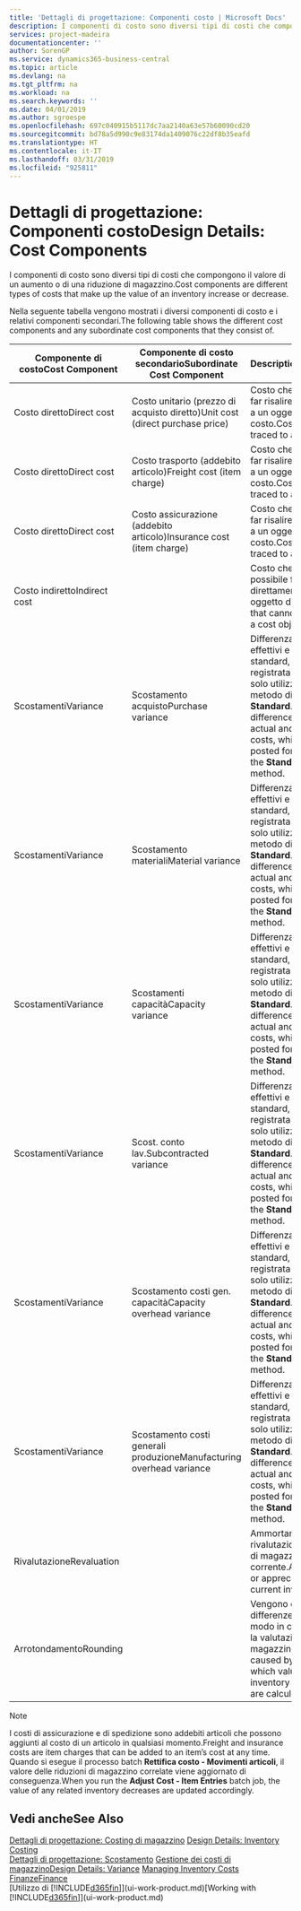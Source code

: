 ```yaml
---
title: 'Dettagli di progettazione: Componenti costo | Microsoft Docs'
description: I componenti di costo sono diversi tipi di costi che compongono il valore di un aumento o di una riduzione di magazzino.
services: project-madeira
documentationcenter: ''
author: SorenGP
ms.service: dynamics365-business-central
ms.topic: article
ms.devlang: na
ms.tgt_pltfrm: na
ms.workload: na
ms.search.keywords: ''
ms.date: 04/01/2019
ms.author: sgroespe
ms.openlocfilehash: 697c040915b5117dc7aa2140a63e57b60090cd20
ms.sourcegitcommit: bd78a5d990c9e83174da1409076c22df8b35eafd
ms.translationtype: HT
ms.contentlocale: it-IT
ms.lasthandoff: 03/31/2019
ms.locfileid: "925811"
---
```

# <a name="design-details-cost-components"></a><span data-ttu-id="813bf-103">Dettagli di progettazione: Componenti costo</span><span class="sxs-lookup"><span data-stu-id="813bf-103">Design Details: Cost Components</span></span>
<span data-ttu-id="813bf-104">I componenti di costo sono diversi tipi di costi che compongono il valore di un aumento o di una riduzione di magazzino.</span><span class="sxs-lookup"><span data-stu-id="813bf-104">Cost components are different types of costs that make up the value of an inventory increase or decrease.</span></span>  

 <span data-ttu-id="813bf-105">Nella seguente tabella vengono mostrati i diversi componenti di costo e i relativi componenti secondari.</span><span class="sxs-lookup"><span data-stu-id="813bf-105">The following table shows the different cost components and any subordinate cost components that they consist of.</span></span>  

|<span data-ttu-id="813bf-106">Componente di costo</span><span class="sxs-lookup"><span data-stu-id="813bf-106">Cost Component</span></span>|<span data-ttu-id="813bf-107">Componente di costo secondario</span><span class="sxs-lookup"><span data-stu-id="813bf-107">Subordinate Cost Component</span></span>|<span data-ttu-id="813bf-108">Description</span><span class="sxs-lookup"><span data-stu-id="813bf-108">Description</span></span>|  
|--------------------|--------------------------------|---------------------------------------|  
|<span data-ttu-id="813bf-109">Costo diretto</span><span class="sxs-lookup"><span data-stu-id="813bf-109">Direct cost</span></span>|<span data-ttu-id="813bf-110">Costo unitario (prezzo di acquisto diretto)</span><span class="sxs-lookup"><span data-stu-id="813bf-110">Unit cost (direct purchase price)</span></span>|<span data-ttu-id="813bf-111">Costo che è possibile far risalire direttamente a un oggetto di costo.</span><span class="sxs-lookup"><span data-stu-id="813bf-111">Cost that can be traced to a cost object.</span></span>|  
|<span data-ttu-id="813bf-112">Costo diretto</span><span class="sxs-lookup"><span data-stu-id="813bf-112">Direct cost</span></span>|<span data-ttu-id="813bf-113">Costo trasporto (addebito articolo)</span><span class="sxs-lookup"><span data-stu-id="813bf-113">Freight cost (item charge)</span></span>|<span data-ttu-id="813bf-114">Costo che è possibile far risalire direttamente a un oggetto di costo.</span><span class="sxs-lookup"><span data-stu-id="813bf-114">Cost that can be traced to a cost object.</span></span>|  
|<span data-ttu-id="813bf-115">Costo diretto</span><span class="sxs-lookup"><span data-stu-id="813bf-115">Direct cost</span></span>|<span data-ttu-id="813bf-116">Costo assicurazione (addebito articolo)</span><span class="sxs-lookup"><span data-stu-id="813bf-116">Insurance cost (item charge)</span></span>|<span data-ttu-id="813bf-117">Costo che è possibile far risalire direttamente a un oggetto di costo.</span><span class="sxs-lookup"><span data-stu-id="813bf-117">Cost that can be traced to a cost object.</span></span>|  
|<span data-ttu-id="813bf-118">Costo indiretto</span><span class="sxs-lookup"><span data-stu-id="813bf-118">Indirect cost</span></span>||<span data-ttu-id="813bf-119">Costo che non è possibile far risalire direttamente a un oggetto di costo.</span><span class="sxs-lookup"><span data-stu-id="813bf-119">Cost that cannot be traced to a cost object.</span></span>|  
|<span data-ttu-id="813bf-120">Scostamenti</span><span class="sxs-lookup"><span data-stu-id="813bf-120">Variance</span></span>|<span data-ttu-id="813bf-121">Scostamento acquisto</span><span class="sxs-lookup"><span data-stu-id="813bf-121">Purchase variance</span></span>|<span data-ttu-id="813bf-122">Differenza tra costi effettivi e costi standard, che viene registrata per gli articoli solo utilizzando il metodo di costing **Standard**.</span><span class="sxs-lookup"><span data-stu-id="813bf-122">The difference between actual and standard costs, which is only posted for items using the **Standard** costing method.</span></span>|  
|<span data-ttu-id="813bf-123">Scostamenti</span><span class="sxs-lookup"><span data-stu-id="813bf-123">Variance</span></span>|<span data-ttu-id="813bf-124">Scostamento materiali</span><span class="sxs-lookup"><span data-stu-id="813bf-124">Material variance</span></span>|<span data-ttu-id="813bf-125">Differenza tra costi effettivi e costi standard, che viene registrata per gli articoli solo utilizzando il metodo di costing **Standard**.</span><span class="sxs-lookup"><span data-stu-id="813bf-125">The difference between actual and standard costs, which is only posted for items using the **Standard** costing method.</span></span>|  
|<span data-ttu-id="813bf-126">Scostamenti</span><span class="sxs-lookup"><span data-stu-id="813bf-126">Variance</span></span>|<span data-ttu-id="813bf-127">Scostamenti capacità</span><span class="sxs-lookup"><span data-stu-id="813bf-127">Capacity variance</span></span>|<span data-ttu-id="813bf-128">Differenza tra costi effettivi e costi standard, che viene registrata per gli articoli solo utilizzando il metodo di costing **Standard**.</span><span class="sxs-lookup"><span data-stu-id="813bf-128">The difference between actual and standard costs, which is only posted for items using the **Standard** costing method.</span></span>|  
|<span data-ttu-id="813bf-129">Scostamenti</span><span class="sxs-lookup"><span data-stu-id="813bf-129">Variance</span></span>|<span data-ttu-id="813bf-130">Scost. conto lav.</span><span class="sxs-lookup"><span data-stu-id="813bf-130">Subcontracted variance</span></span>|<span data-ttu-id="813bf-131">Differenza tra costi effettivi e costi standard, che viene registrata per gli articoli solo utilizzando il metodo di costing **Standard**.</span><span class="sxs-lookup"><span data-stu-id="813bf-131">The difference between actual and standard costs, which is only posted for items using the **Standard** costing method.</span></span>|  
|<span data-ttu-id="813bf-132">Scostamenti</span><span class="sxs-lookup"><span data-stu-id="813bf-132">Variance</span></span>|<span data-ttu-id="813bf-133">Scostamento costi gen. capacità</span><span class="sxs-lookup"><span data-stu-id="813bf-133">Capacity overhead variance</span></span>|<span data-ttu-id="813bf-134">Differenza tra costi effettivi e costi standard, che viene registrata per gli articoli solo utilizzando il metodo di costing **Standard**.</span><span class="sxs-lookup"><span data-stu-id="813bf-134">The difference between actual and standard costs, which is only posted for items using the **Standard** costing method.</span></span>|  
|<span data-ttu-id="813bf-135">Scostamenti</span><span class="sxs-lookup"><span data-stu-id="813bf-135">Variance</span></span>|<span data-ttu-id="813bf-136">Scostamento costi generali produzione</span><span class="sxs-lookup"><span data-stu-id="813bf-136">Manufacturing overhead variance</span></span>|<span data-ttu-id="813bf-137">Differenza tra costi effettivi e costi standard, che viene registrata per gli articoli solo utilizzando il metodo di costing **Standard**.</span><span class="sxs-lookup"><span data-stu-id="813bf-137">The difference between actual and standard costs, which is only posted for items using the **Standard** costing method.</span></span>|  
|<span data-ttu-id="813bf-138">Rivalutazione</span><span class="sxs-lookup"><span data-stu-id="813bf-138">Revaluation</span></span>||<span data-ttu-id="813bf-139">Ammortamento o rivalutazione del valore di magazzino corrente.</span><span class="sxs-lookup"><span data-stu-id="813bf-139">A depreciation or appreciation of the current inventory value.</span></span>|  
|<span data-ttu-id="813bf-140">Arrotondamento</span><span class="sxs-lookup"><span data-stu-id="813bf-140">Rounding</span></span>||<span data-ttu-id="813bf-141">Vengono calcolate le differenze causate dal modo in cui diminuisce la valutazione del magazzino.</span><span class="sxs-lookup"><span data-stu-id="813bf-141">Residuals caused by the way in which valuation of inventory decreases are calculated.</span></span>|  

> [!NOTE]  
>  <span data-ttu-id="813bf-142">I costi di assicurazione e di spedizione sono addebiti articoli che possono aggiunti al costo di un articolo in qualsiasi momento.</span><span class="sxs-lookup"><span data-stu-id="813bf-142">Freight and insurance costs are item charges that can be added to an item’s cost at any time.</span></span> <span data-ttu-id="813bf-143">Quando si esegue il processo batch **Rettifica costo - Movimenti articoli**, il valore delle riduzioni di magazzino correlate viene aggiornato di conseguenza.</span><span class="sxs-lookup"><span data-stu-id="813bf-143">When you run the **Adjust Cost - Item Entries** batch job, the value of any related inventory decreases are updated accordingly.</span></span>  

## <a name="see-also"></a><span data-ttu-id="813bf-144">Vedi anche</span><span class="sxs-lookup"><span data-stu-id="813bf-144">See Also</span></span>  
 <span data-ttu-id="813bf-145">[Dettagli di progettazione: Costing di magazzino](design-details-inventory-costing.md) </span><span class="sxs-lookup"><span data-stu-id="813bf-145">[Design Details: Inventory Costing](design-details-inventory-costing.md) </span></span>  
 <span data-ttu-id="813bf-146">[Dettagli di progettazione: Scostamento](design-details-variance.md) [Gestione dei costi di magazzino](finance-manage-inventory-costs.md)</span><span class="sxs-lookup"><span data-stu-id="813bf-146">[Design Details: Variance](design-details-variance.md) [Managing Inventory Costs](finance-manage-inventory-costs.md)</span></span>  
 [<span data-ttu-id="813bf-147">Finanze</span><span class="sxs-lookup"><span data-stu-id="813bf-147">Finance</span></span>](finance.md)  
 <span data-ttu-id="813bf-148">[Utilizzo di [!INCLUDE[d365fin](includes/d365fin_md.md)]](ui-work-product.md)</span><span class="sxs-lookup"><span data-stu-id="813bf-148">[Working with [!INCLUDE[d365fin](includes/d365fin_md.md)]](ui-work-product.md)</span></span>  
